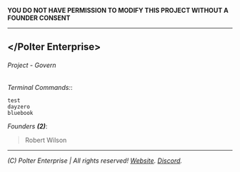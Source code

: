 **YOU DO NOT HAVE PERMISSION TO MODIFY THIS PROJECT WITHOUT A FOUNDER CONSENT**
___
## </Polter Enterprise>
###### Project - Govern

*Terminal Commands:*:
```
test
dayzero
bluebook
```

*Founders **(2)***:
> Robert Wilson
___
*(C) Polter Enterprise | All rights reserved! [Website](https://polterenterprise.gov). [Discord](https://discord.gg/eVvPpe7).*
